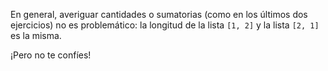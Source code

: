 En general, averiguar cantidades o sumatorias (como en los últimos dos ejercicios) no es problemático: la longitud de la lista `[1, 2]` y la lista `[2, 1]` es la misma. 

¡Pero no te confíes!